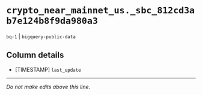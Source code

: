 # `crypto_near_mainnet_us._sbc_812cd3ab7e124b8f9da980a3`
`bq-1` | `bigquery-public-data`

## Column details
* [TIMESTAMP] `last_update`

-------------------------------------------------------------------------------
*Do not make edits above this line.*

